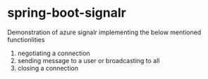 # spring-boot-signalr
 Demonstration of azure signalr implementing the below mentioned functionlities
 1. negotiating a connection
 2. sending message to a user or broadcasting to all
 3. closing a connection
